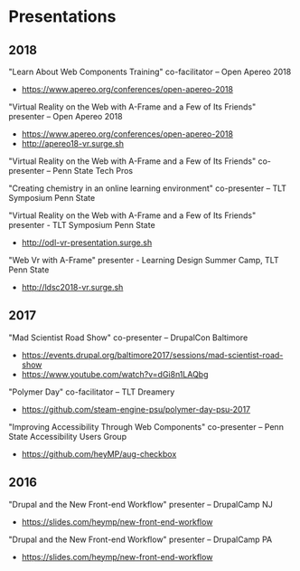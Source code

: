 # Presentations

## 2018

"Learn About Web Components Training" co-facilitator – Open Apereo 2018
- https://www.apereo.org/conferences/open-apereo-2018

"Virtual Reality on the Web with A-Frame and a Few of Its Friends" presenter – Open Apereo 2018
- https://www.apereo.org/conferences/open-apereo-2018
- http://apereo18-vr.surge.sh

"Virtual Reality on the Web with A-Frame and a Few of Its Friends" co-presenter – Penn State Tech Pros

"Creating chemistry in an online learning environment" co-presenter – TLT Symposium Penn State

"Virtual Reality on the Web with A-Frame and a Few of Its Friends" presenter - TLT Symposium Penn State
- http://odl-vr-presentation.surge.sh

"Web Vr with A-Frame" presenter - Learning Design Summer Camp, TLT Penn State
- http://ldsc2018-vr.surge.sh

## 2017

"Mad Scientist Road Show" co-presenter – DrupalCon Baltimore
- https://events.drupal.org/baltimore2017/sessions/mad-scientist-road-show
- https://www.youtube.com/watch?v=dGi8n1LAQbg

"Polymer Day" co-facilitator – TLT Dreamery
- https://github.com/steam-engine-psu/polymer-day-psu-2017

"Improving Accessibility Through Web Components" co-presenter – Penn State Accessibility Users Group
- https://github.com/heyMP/aug-checkbox

## 2016

"Drupal and the New Front-end Workflow" presenter – DrupalCamp NJ
- https://slides.com/heymp/new-front-end-workflow

"Drupal and the New Front-end Workflow" presenter – DrupalCamp PA
- https://slides.com/heymp/new-front-end-workflow
